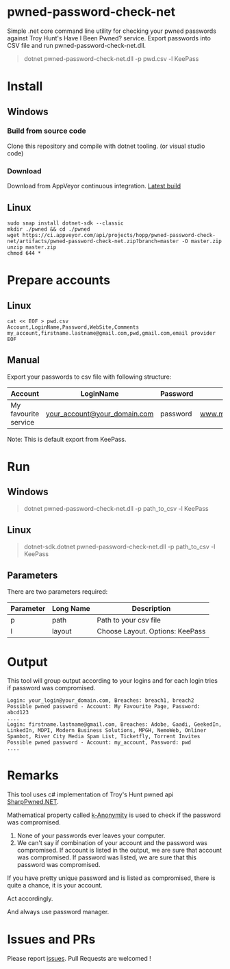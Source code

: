 # pwned-password-check-net
Simple .net core command line utility for checking your pwned passwords against Troy Hunt's Have I Been Pwned? service. Export passwords into CSV file and run pwned-password-check-net.dll.

> dotnet pwned-password-check-net.dll -p pwd.csv -l KeePass

# Install
## Windows
### Build from source code
Clone this repository and compile with dotnet tooling. (or visual studio code)
### Download
Download from AppVeyor continuous integration.
[Latest build](https://ci.appveyor.com/api/projects/hopp/pwned-password-check-net/artifacts/pwned-password-check-net.zip?branch=master)

## Linux
    sudo snap install dotnet-sdk --classic
    mkdir ./pwned && cd ./pwned
    wget https://ci.appveyor.com/api/projects/hopp/pwned-password-check-net/artifacts/pwned-password-check-net.zip?branch=master -O master.zip
    unzip master.zip
    chmod 644 *

# Prepare accounts
## Linux
    cat << EOF > pwd.csv
    Account,LoginName,Password,WebSite,Comments
    my_account,firstname.lastname@gmail.com,pwd,gmail.com,email provider
    EOF

## Manual
Export your passwords to csv file with following structure:

| Account | LoginName | Password | WebSite | Comments |
| --- | --- | ---| --- | --- |
| My favourite service|your_account@your_domain.com|password|www.myfavouriteservice.nowhere|comment|

Note: This is default export from KeePass.

# Run

## Windows
> dotnet pwned-password-check-net.dll -p path_to_csv -l KeePass

## Linux

> dotnet-sdk.dotnet pwned-password-check-net.dll -p path_to_csv -l KeePass

## Parameters

There are two parameters required:

|Parameter|Long Name|Description|
|---|---|---|
|p|path| Path to your csv file|
|l|layout| Choose Layout. Options: KeePass|


# Output

This tool will group output according to your logins and for each login tries if password was compromised.

```
Login: your_login@your_domain.com, Breaches: breach1, breach2
Possible pwned password - Account: My Favourite Page, Password: abcd123
....
Login: firstname.lastname@gmail.com, Breaches: Adobe, Gaadi, GeekedIn, LinkedIn, MDPI, Modern Business Solutions, MPGH, NemoWeb, Onliner Spambot, River City Media Spam List, Ticketfly, Torrent Invites
Possible pwned password - Account: my_account, Password: pwd
....
```
# Remarks
This tool uses c# implementation of Troy's Hunt pwned api [SharpPwned.NET](https://github.com/FaithLV/SharpPwned.NET).

Mathematical property called [k-Anonymity](https://www.troyhunt.com/ive-just-launched-pwned-passwords-version-2/#cloudflareprivacyandkanonymity) is used to check if the password was compromised.

1. None of your passwords ever leaves your computer.
2. We can't say if combination of your account and the password was compromised. If account is listed in the output, we are sure that account was compromised. If password was listed, we are sure that this password was compromised.

If you have pretty unique password and is listed as compromised, there is quite a chance, it is your account. 

Act accordingly.

And always use password manager.

# Issues and PRs

Please report [issues](https://github.com/hopp/pwned-password-check-net/issues). Pull Requests are welcomed !
